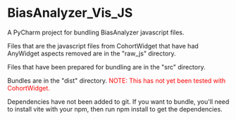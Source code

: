 # BiasAnalyzer_Vis_JS
A PyCharm project for bundling BiasAnalyzer javascript files. 

Files that are the javascript files from CohortWidget that have had AnyWidget aspects removed are in the "raw_js" directory.

Files that have been prepared for bundling are in the "src" directory. 

Bundles are in the "dist" directory. <span style="color:red">NOTE: This has not yet been tested with CohortWidget.</span>

Dependencies have not been added to git. If you want to bundle, you'll need to install vite with your npm, then run npm install to get the dependencies.
